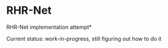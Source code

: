 # RHR-Net
RHR-Net implementation attempt*

Current status: work-in-progress, still figuring out how to do it
